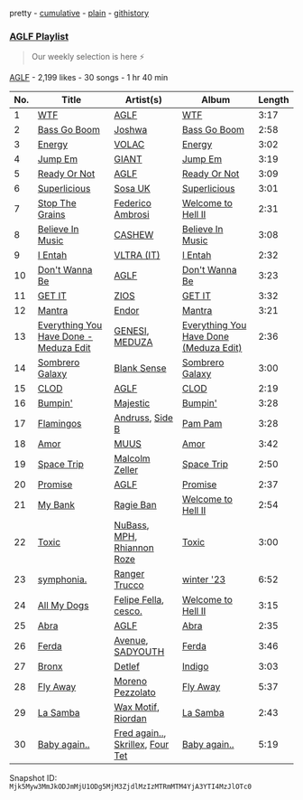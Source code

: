 pretty - [cumulative](/playlists/cumulative/3g2x83PnE4udquzQctBOSF.md) - [plain](/playlists/plain/3g2x83PnE4udquzQctBOSF) - [githistory](https://github.githistory.xyz/mackorone/spotify-playlist-archive/blob/main/playlists/plain/3g2x83PnE4udquzQctBOSF)

### [AGLF Playlist](https://open.spotify.com/playlist/3g2x83PnE4udquzQctBOSF)

> Our weekly selection is here ⚡️

[AGLF](https://open.spotify.com/user/due850omgu70ns7dyg7n7jf12) - 2,199 likes - 30 songs - 1 hr 40 min

| No. | Title | Artist(s) | Album | Length |
|---|---|---|---|---|
| 1 | [WTF](https://open.spotify.com/track/0G7OcyJxRWmuHr9z5LQLNf) | [AGLF](https://open.spotify.com/artist/6xGwO3Ev8tb2hk8J5N9OdG) | [WTF](https://open.spotify.com/album/4QLYHHjBdOQw0sBE9ZHBtR) | 3:17 |
| 2 | [Bass Go Boom](https://open.spotify.com/track/6iRBFQQpLU9BSRnUBBmPQh) | [Joshwa](https://open.spotify.com/artist/1PzAgFVk9v8cxn9flrqrv5) | [Bass Go Boom](https://open.spotify.com/album/4t1FInCRUjdO1iPSwUrBMG) | 2:58 |
| 3 | [Energy](https://open.spotify.com/track/1bOp53Hzj9SIrtB7r17L3V) | [VOLAC](https://open.spotify.com/artist/4Nl6PVYLwbCFfr3UqQlFtE) | [Energy](https://open.spotify.com/album/1H8CdJVjZ8qhGdBzC73bKb) | 3:02 |
| 4 | [Jump Em](https://open.spotify.com/track/05CumuPfFqJu7FmBtO0KmV) | [GIANT](https://open.spotify.com/artist/5SNRm9Vv3wf1c1MEOU6K1K) | [Jump Em](https://open.spotify.com/album/10xWCzTEr6LbahxswjrGEt) | 3:19 |
| 5 | [Ready Or Not](https://open.spotify.com/track/4n9RHYdYcIofn5C5j1gpz0) | [AGLF](https://open.spotify.com/artist/6xGwO3Ev8tb2hk8J5N9OdG) | [Ready Or Not](https://open.spotify.com/album/4Vmlwmg6QKl3FYqeFZkfM7) | 3:09 |
| 6 | [Superlicious](https://open.spotify.com/track/6YtsfLBQpR23z1GN3IC6Tm) | [Sosa UK](https://open.spotify.com/artist/3JlN0MeWVJq0vjvsvWCRZ5) | [Superlicious](https://open.spotify.com/album/6JH3t6xNDVN7DY5t15KOAs) | 3:01 |
| 7 | [Stop The Grains](https://open.spotify.com/track/6AoSReioPk372vr9EDshOn) | [Federico Ambrosi](https://open.spotify.com/artist/5Q9fyaoh5FFG2EtEJtsHK1) | [Welcome to Hell II](https://open.spotify.com/album/3CTcKWxnFO7AZtadH6rofz) | 2:31 |
| 8 | [Believe In Music](https://open.spotify.com/track/3xZcJMwrpm65gGTfA3ngL1) | [CASHEW](https://open.spotify.com/artist/15ouNMI0IA7d45Tez6JbRw) | [Believe In Music](https://open.spotify.com/album/0Ylixg5nZtbN9HCeRdxb3n) | 3:08 |
| 9 | [I Entah](https://open.spotify.com/track/6RKtjKLTy2w6AXxzV42pSm) | [VLTRA \(IT\)](https://open.spotify.com/artist/56YdPdQqOsfk7s2mS4lXNA) | [I Entah](https://open.spotify.com/album/2Bw9YNMw0u1uAWNR7RPZyP) | 2:32 |
| 10 | [Don't Wanna Be](https://open.spotify.com/track/2btIgqM1ddLW5hZBaZJw0W) | [AGLF](https://open.spotify.com/artist/6xGwO3Ev8tb2hk8J5N9OdG) | [Don't Wanna Be](https://open.spotify.com/album/6BFJ3bHMNMVxLxYmvi3mwh) | 3:23 |
| 11 | [GET IT](https://open.spotify.com/track/1iE60Ny9k6vGmPRF7iKoUr) | [ZIOS](https://open.spotify.com/artist/1HFgOhnb76kDSv4U6SqLHX) | [GET IT](https://open.spotify.com/album/0hA8jrWzuihDqEm7DZtZEK) | 3:32 |
| 12 | [Mantra](https://open.spotify.com/track/6m2GHTkdEcvC4fIgRfanUR) | [Endor](https://open.spotify.com/artist/6F3vLfyutkUhpM50G84eMt) | [Mantra](https://open.spotify.com/album/31MajCztXKcijDcKi9fSGe) | 3:21 |
| 13 | [Everything You Have Done \- Meduza Edit](https://open.spotify.com/track/5ooCfBqZyTB5CTdu1x7S77) | [GENESI](https://open.spotify.com/artist/4OG9hOPsfAEziKvOJj2SG7), [MEDUZA](https://open.spotify.com/artist/0xRXCcSX89eobfrshSVdyu) | [Everything You Have Done \(Meduza Edit\)](https://open.spotify.com/album/6MHJBq2F6942ToNXteGQTe) | 2:36 |
| 14 | [Sombrero Galaxy](https://open.spotify.com/track/1oQoDktIuJITi7TQXpJ5Jx) | [Blank Sense](https://open.spotify.com/artist/1mNaFNd040ikmEIjqfuYpw) | [Sombrero Galaxy](https://open.spotify.com/album/6hnHiX4yrDKeO65xn0vr9L) | 3:00 |
| 15 | [CLOD](https://open.spotify.com/track/0TWVLP8GandBcmFzuHD4iv) | [AGLF](https://open.spotify.com/artist/6xGwO3Ev8tb2hk8J5N9OdG) | [CLOD](https://open.spotify.com/album/0kVpJtY2EYon2C3IMAXwwU) | 2:19 |
| 16 | [Bumpin'](https://open.spotify.com/track/3mNNfmxCOsLHv74CoIzMDl) | [Majestic](https://open.spotify.com/artist/6QMABvTzixnxzsLYyhqRxI) | [Bumpin'](https://open.spotify.com/album/4sESCe1Q8O2NxP9S2TnGEv) | 3:28 |
| 17 | [Flamingos](https://open.spotify.com/track/0lAQ4hpL4wS7EdgXYd3I2w) | [Andruss](https://open.spotify.com/artist/6HZwb7Zbnvfo8u1sst4QrI), [Side B](https://open.spotify.com/artist/3hm9D6w73Erm43Ym0gtmjR) | [Pam Pam](https://open.spotify.com/album/1cdc1XeYkT0YTEYHsh97SU) | 3:28 |
| 18 | [Amor](https://open.spotify.com/track/2pqBgFAxdgVXcmtG16SB5O) | [MUUS](https://open.spotify.com/artist/3wkqbqrDYzltNpxWK6sgsH) | [Amor](https://open.spotify.com/album/4JzfgP4l8bmmUG0hfoZIpd) | 3:42 |
| 19 | [Space Trip](https://open.spotify.com/track/1tXXkKnv5QfIQ88XNNPvbf) | [Malcolm Zeller](https://open.spotify.com/artist/5LlefWbu524mwqs5ZmFuvm) | [Space Trip](https://open.spotify.com/album/2cPvcE5SPbVPyWNGOsisRD) | 2:50 |
| 20 | [Promise](https://open.spotify.com/track/6bUZWGb0T87wJ2ZPyz0UfC) | [AGLF](https://open.spotify.com/artist/6xGwO3Ev8tb2hk8J5N9OdG) | [Promise](https://open.spotify.com/album/5WUts3vG3zcXW0KqK2KnGK) | 2:37 |
| 21 | [My Bank](https://open.spotify.com/track/3SnzEIFjDfjTSN60Ebkv0q) | [Ragie Ban](https://open.spotify.com/artist/7lz52Oe1rAo5DwfSRwFsQL) | [Welcome to Hell II](https://open.spotify.com/album/3CTcKWxnFO7AZtadH6rofz) | 2:54 |
| 22 | [Toxic](https://open.spotify.com/track/34UqmMwF7IEGAm9qLo0Loc) | [NuBass](https://open.spotify.com/artist/5Nd61ppMOQbbtF1HV13kBO), [MPH](https://open.spotify.com/artist/62SCu33InHVq97VaWw3eof), [Rhiannon Roze](https://open.spotify.com/artist/3epScA5vlvqzr2AfI7JJ2f) | [Toxic](https://open.spotify.com/album/27LkHeHrRMtJRYZvgPvlmP) | 3:00 |
| 23 | [symphonia.](https://open.spotify.com/track/0FSdefPsdTZgxFM5Rvwqnu) | [Ranger Trucco](https://open.spotify.com/artist/36N80lh8tNu7XedcW55NC3) | [winter '23](https://open.spotify.com/album/3g5iPkooVkFQTYPwRa1iyy) | 6:52 |
| 24 | [All My Dogs](https://open.spotify.com/track/6VBvc1SHws6dNgVHNYRsVu) | [Felipe Fella](https://open.spotify.com/artist/4fINHdoufNssJ32yLC3NsK), [cesco.](https://open.spotify.com/artist/1KVp24r2N0WPNNa7HSh0OG) | [Welcome to Hell II](https://open.spotify.com/album/3CTcKWxnFO7AZtadH6rofz) | 3:15 |
| 25 | [Abra](https://open.spotify.com/track/4DB4uMofaOI0tejIe26XGI) | [AGLF](https://open.spotify.com/artist/6xGwO3Ev8tb2hk8J5N9OdG) | [Abra](https://open.spotify.com/album/73QJDc0XOLeUvA0ZbpoaHH) | 2:35 |
| 26 | [Ferda](https://open.spotify.com/track/4OmDuXbT6ik5kHvzuKAAEw) | [Avenue](https://open.spotify.com/artist/593tl1pc0kps0wJkyn08O3), [SADYOUTH](https://open.spotify.com/artist/5LGSEONWZJAypWMrt0yDnx) | [Ferda](https://open.spotify.com/album/6F1ehz6wqX9Cxrg3jidwtW) | 3:46 |
| 27 | [Bronx](https://open.spotify.com/track/5oWXxAqoHGY96OnwzmdHdH) | [Detlef](https://open.spotify.com/artist/5lZ8HC92jRDlyeq0vSxGeI) | [Indigo](https://open.spotify.com/album/5BFu1tFCVsVvTn6gvU3WRo) | 3:03 |
| 28 | [Fly Away](https://open.spotify.com/track/6VF8DFuo2NVsoBKaqt5Nlw) | [Moreno Pezzolato](https://open.spotify.com/artist/4T7wlRMvx47eHo5z78A5tQ) | [Fly Away](https://open.spotify.com/album/0Tc1tg1w34KqvGfbydJFPu) | 5:37 |
| 29 | [La Samba](https://open.spotify.com/track/6N8VWb3F4GPP3pwj1jaDNU) | [Wax Motif](https://open.spotify.com/artist/7zm3aSdmGiOkTt0aZFSO8R), [Riordan](https://open.spotify.com/artist/68rU1sdZ0HjxjEC5YnSmao) | [La Samba](https://open.spotify.com/album/2JurI8lOhpvZZQFwrNu4rH) | 2:43 |
| 30 | [Baby again..](https://open.spotify.com/track/4zlbKky2yA657Sk5rekZoR) | [Fred again..](https://open.spotify.com/artist/4oLeXFyACqeem2VImYeBFe), [Skrillex](https://open.spotify.com/artist/5he5w2lnU9x7JFhnwcekXX), [Four Tet](https://open.spotify.com/artist/7Eu1txygG6nJttLHbZdQOh) | [Baby again..](https://open.spotify.com/album/7J7redEXgOUEsUBXukhkUF) | 5:19 |

Snapshot ID: `Mjk5Myw3MmJkODJmMjU1ODg5MjM3ZjdlMzIzMTRmMTM4YjA3YTI4MzJlOTc0`
